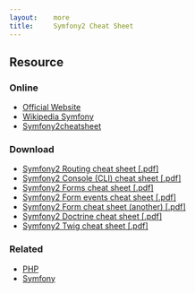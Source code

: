 ```yaml
---
layout:    more
title:     Symfony2 Cheat Sheet
---
```

<div class="content content-400">
    <div class="board board-326">
        <h2 class="board-title">Resource</h2>
        <div class="board-card">
            <h3 class="board-card-title">Online</h3>
            <ul>
                <li><a href="http://symfony.com/">Official Website</a></li>
                <li><a href="http://en.wikipedia.org/wiki/Symfony">Wikipedia Symfony</a></li>
                <li><a href="http://www.symfony2cheatsheet.com/">Symfony2cheatsheet</a></li>
            </ul>
        </div>
        <div class="board-card">
            <h3 class="board-card-title">Download</h3>
            <ul>
                <li><a href="/static/cs/symfony2-routing_en.pdf">Symfony2 Routing cheat sheet [.pdf]</a></li>
                <li><a href="/static/cs/symfony2-console_en_v1-1.pdf">Symfony2 Console (CLI) cheat sheet [.pdf]</a></li>
                <li><a href="/static/cs/symfony2-forms_en.pdf">Symfony2 Forms cheat sheet [.pdf]</a></li>
                <li><a href="/static/cs/symfony2-form_events_v13.pdf">Symfony2 Form events cheat sheet [.pdf]</a></li>
                <li><a href="/static/cs/symfony2-form.pdf">Symfony2 Form cheat sheet (another) [.pdf]</a></li>
                <li><a href="/static/cs/symfony2-doctrine2.pdf">Symfony2 Doctrine cheat sheet [.pdf]</a></li>
                <li><a href="/static/cs/symfony2-twig.pdf">Symfony2 Twig cheat sheet     [.pdf]</a></li>
            </ul>
        </div>
        <div class="board-card">
            <h3 class="board-card-title">Related</h3>
            <ul>
                <li><a href="/php" title="PHP Cheat Sheet">PHP</a></li>
                <li><a href="/symfony" title="Symfony Cheat Sheet">Symfony</a></li>
            </ul>
        </div>
    </div>
</div>

